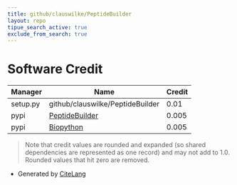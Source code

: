 ```yaml
---
title: github/clauswilke/PeptideBuilder
layout: repo
tipue_search_active: true
exclude_from_search: true
---
```

# Software Credit

|Manager|Name|Credit|
|-------|----|------|
|setup.py|github/clauswilke/PeptideBuilder|0.01|
|pypi|[PeptideBuilder](https://github.com/clauswilke/PeptideBuilder)|0.005|
|pypi|[Biopython](https://biopython.org/)|0.005|


> Note that credit values are rounded and expanded (so shared dependencies are represented as one record) and may not add to 1.0. Rounded values that hit zero are removed.


- Generated by [CiteLang](https://github.com/vsoch/citelang)
